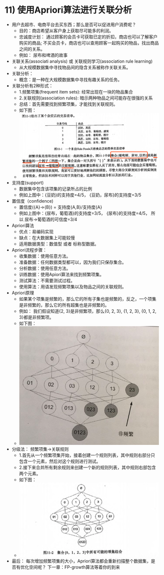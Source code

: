 
# 11) 使用Apriori算法进行关联分析

* 用户去超市、电商平台去买东西；那么是否可以促进用户消费呢？
    * 目的：商店希望从客户身上获取尽可能多的利润。
    * 忠诚度计划： 通过顾客的会员卡可获取已定的折扣，商店也可以了解客户购买的商品; 不买会员卡，商店也可以查用顾客一起购买的物品，找出商品之间的关系。
    * 例如： 尿布和啤酒的故事
* 关联关系(associati analysis) 或 关联规则学习(association rule learning)
    * 从大规模数据集中寻找物品间的隐含关系被称作关联关系。
* 关联分析：
    * 概念：是一种在大规模数据集中寻找有趣关系的任务。
* 关联分析有2种形式：
    * 1.频繁项集(frequent item sets): 经常出现在一块的物品集合
    * 2.关联规则(association rules): 暗示两种物品之间可能存在很强的关系
    * 总结：首先需要找到频繁项集，才能找到关联规则。
    * 如下图：
    * ![交易清单](./11.交易清单.png)
* 支持度(support)
    * 数据集中包含该项集的记录所占的比例
    * 例如上图中：{豆奶}的支持度=4/5， {豆奶，尿布}的支持度=3/5
* 置信度（confidence)
    * 置信度({A}->{B}) = 支持度{A,B}/支持度{A} 
    * 例如上图中：{尿布，葡萄酒}的支持度=3/5， {尿布}的支持度=4/5， 所以 尿布->葡萄酒的可信度=3/4
 * Apriori算法
    * 优点：易编码实现
    * 缺点：在大数据集上可能较慢
    * 适用数据类型：数值型 或者 标称型数据。
 * Apriori流程步骤：
    * 收集数据：使用任意方法。
    * 准备数据：任何数据类型都可以，因为我们只保存集合。
    * 分析数据：使用任意方法。
    * 训练数据：使用Apiori算法来找到频繁项集。
    * 测试算法：不需要测试过程。
    * 使用算法：用语发现频繁项集以及物品之间的关联规则。
* Apriori原理
    * 如果某个项集是频繁的，那么它的所有子集也是频繁的，反之，一个项集是非频繁的，那么它的所有超集也是非频繁的。
    * 例如： 我们假设知道{2, 3}是非频繁项，那么{0, 2, 3}, {1, 2, 3}, {0, 1, 2, 3}都是非频繁项。
    * 如下图：
    * ![非频繁项集](./11.非频繁项集.png)
* 分级法： 频繁项集->关联规则
    * 1.首先从一个频繁项集开始，接着创建一个规则列表，其中规则右部分只包含一个元素，然后对这个规则进行测试。
    * 2.接下来合并所有剩余规则来创建一个新的规则列表，其中规则右部包含两个元素。
    * 如下图：
    * ![所有可能的项集组合](./11.所有可能的项集组合.png)
* 最后： 每次增加频繁项集的大小，Apriori算法都会重新扫描整个数据集，是否有优化空间呢？ 下一章：FP-growth算法等着你的到来
